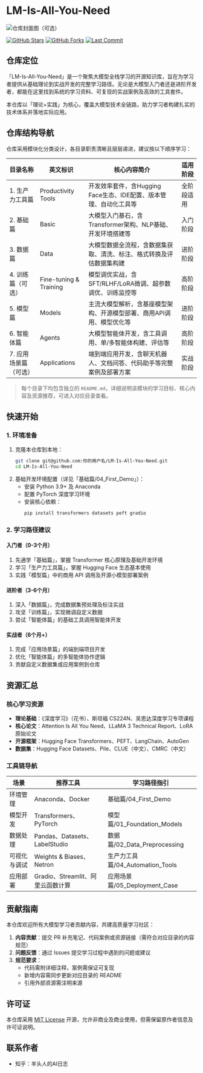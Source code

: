 # LM-Is-All-You-Need
![仓库封面图（可选）](https://via.placeholder.com/1200x400?text=LM-Is-All-You-Need+%7C+大模型学习全栈指南)

[![GitHub Stars](https://img.shields.io/github/stars/你的用户名/LM-Is-All-You-Need?style=flat-square)](https://github.com/你的用户名/LM-Is-All-You-Need/stargazers)
[![GitHub Forks](https://img.shields.io/github/forks/你的用户名/LM-Is-All-You-Need?style=flat-square)](https://github.com/你的用户名/LM-Is-All-You-Need/fork)
[![Last Commit](https://img.shields.io/github/last-commit/你的用户名/LM-Is-All-You-Need?style=flat-square)](https://github.com/你的用户名/LM-Is-All-You-Need/commits/main)

## 仓库定位
「LM-Is-All-You-Need」是一个聚焦大模型全栈学习的开源知识库，旨在为学习者提供从基础理论到实战开发的完整学习路径。无论是大模型入门者还是进阶开发者，都能在这里找到系统的学习资料、可复现的实战案例及高效的工具套件。

本仓库以「理论+实践」为核心，覆盖大模型技术全链路，助力学习者构建扎实的技术体系并落地实际应用。

## 仓库结构导航
仓库采用模块化分类设计，各目录职责清晰且层层递进，建议按以下顺序学习：

| 目录名称               | 英文标识               | 核心内容简介                                                                 | 适用阶段       |
|------------------------|------------------------|------------------------------------------------------------------------------|----------------|
| 1. 生产力工具篇        | Productivity Tools     | 开发效率套件，含Hugging Face生态、IDE配置、版本管理、自动化工具等             | 全阶段适用     |
| 2. 基础篇              | Basic                  | 大模型入门基石，含Transformer架构、NLP基础、开发环境搭建等                   | 入门阶段       |
| 3. 数据篇              | Data                   | 大模型数据全流程，含数据集获取、清洗、标注、格式转换及评估数据集构建          | 进阶阶段       |
| 4. 训练篇（可选）| Fine-tuning & Training | 模型调优实战，含SFT/RLHF/LoRA微调、超参数调优、训练监控等                   | 高阶阶段       |
| 5. 模型篇              | Models                 | 主流大模型解析，含基座模型架构、开源模型部署、商用API调用、模型优化等         | 进阶阶段       |
| 6. 智能体篇            | Agents                 | 大模型智能体开发，含工具调用、单/多智能体构建、评估等                         | 高阶阶段       |
| 7. 应用场景篇（可选）  | Applications           | 端到端应用开发，含聊天机器人、文档问答、代码助手等完整案例及部署方案          | 实战阶段       |

> 每个目录下均包含独立的 `README.md`，详细说明该模块的学习目标、核心内容及资源推荐，可进入对应目录查看。

## 快速开始
### 1. 环境准备
1. 克隆本仓库到本地：
   ```bash
   git clone git@github.com:你的用户名/LM-Is-All-You-Need.git
   cd LM-Is-All-You-Need
   ```
2. 基础开发环境配置（详见「基础篇/04_First_Demo」）：
   - 安装 Python 3.9+ 及 Anaconda
   - 配置 PyTorch 深度学习环境
   - 安装核心依赖：
     ```bash
     pip install transformers datasets peft gradio
     ```

### 2. 学习路径建议
#### 入门者（0-3个月）
1. 先通学「基础篇」，掌握 Transformer 核心原理及基础开发环境
2. 学习「生产力工具篇」，掌握 Hugging Face 生态基本使用
3. 实践「模型篇」中的商用 API 调用及开源小模型部署案例

#### 进阶者（3-6个月）
1. 深入「数据篇」，完成数据集预处理及标注实战
2. 攻坚「训练篇」，实现微调自定义数据
3. 尝试「智能体篇」的基础工具调用智能体开发

#### 实战者（6个月+）
1. 完成「应用场景篇」的端到端项目开发
2. 优化「智能体篇」的多智能体协作逻辑
3. 贡献自定义数据集或应用案例到仓库

## 资源汇总
### 核心学习资源
- **理论基础**：《深度学习》（花书）、斯坦福 CS224N、吴恩达深度学习专项课程
- **核心论文**：Attention Is All You Need、LLaMA 3 Technical Report、LoRA 原始论文
- **开源框架**：Hugging Face Transformers、PEFT、LangChain、AutoGen
- **数据集**：Hugging Face Datasets、Pile、CLUE（中文）、CMRC（中文）

### 工具链导航
| 场景         | 推荐工具                                  | 学习路径指引               |
|--------------|-------------------------------------------|----------------------------|
| 环境管理     | Anaconda、Docker                          | 基础篇/04_First_Demo       |
| 模型开发     | Transformers、PyTorch                     | 模型篇/01_Foundation_Models |
| 数据处理     | Pandas、Datasets、LabelStudio             | 数据篇/02_Data_Preprocessing |
| 可视化与调试 | Weights & Biases、Netron                  | 生产力工具篇/04_Automation_Tools |
| 应用部署     | Gradio、Streamlit、阿里云函数计算         | 应用场景篇/05_Deployment_Case |

## 贡献指南
本仓库欢迎所有大模型学习者贡献内容，共建高质量学习社区：
1. **内容贡献**：提交 PR 补充笔记、代码案例或资源链接（需符合对应目录的内容规范）
2. **问题反馈**：通过 Issues 提交学习过程中遇到的问题或建议
3. **规范要求**：
   - 代码需附详细注释，案例需保证可复现
   - 新增内容需同步更新对应目录的 README
   - 引用外部资源需注明来源

## 许可证
本仓库采用 [MIT License](LICENSE) 开源，允许非商业及商业使用，但需保留原作者信息及许可证说明。

## 联系作者
- 知乎：羊头人的AI日志
